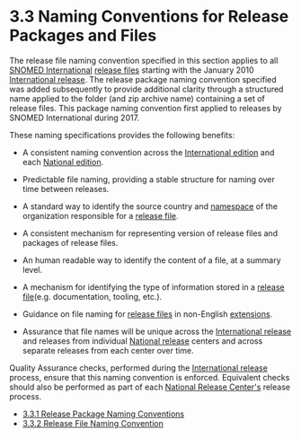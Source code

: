 # 3.3 Naming Conventions for Release Packages and Files

The release file naming convention specified in this section applies to all [SNOMED International](https://confluence.ihtsdotools.org/display/DOCGLOSS/SNOMED+International "Glossary link: SNOMED International") [release files](https://confluence.ihtsdotools.org/display/DOCGLOSS/release+file "Glossary link: release files") starting with the January 2010 [International release](https://confluence.ihtsdotools.org/display/DOCGLOSS/International+release "Glossary link: International release"). The release package naming convention specified was added subsequently to provide additional clarity through a structured name applied to the folder (and zip archive name) containing a set of release files. This package naming convention first applied to releases by SNOMED International during 2017.

These naming specifications provides the following benefits:

  * A consistent naming convention across the [International edition](https://confluence.ihtsdotools.org/display/DOCGLOSS/International+edition "Glossary link: International edition") and each [National edition](https://confluence.ihtsdotools.org/display/DOCGLOSS/National+edition "Glossary link: National edition").

  * Predictable file naming, providing a stable structure for naming over time between releases.
  * A standard way to identify the source country and [namespace](https://confluence.ihtsdotools.org/display/DOCGLOSS/namespace "Glossary link: namespace") of the organization responsible for a [release file](https://confluence.ihtsdotools.org/display/DOCGLOSS/release+file "Glossary link: release file").

  * A consistent mechanism for representing version of release files and packages of release files.
  * An human readable way to identify the content of a file, at a summary level.
  * A mechanism for identifying the type of information stored in a [release file](https://confluence.ihtsdotools.org/display/DOCGLOSS/release+file "Glossary link: release file")(e.g. documentation, tooling, etc.).

  * Guidance on file naming for [release files](https://confluence.ihtsdotools.org/display/DOCGLOSS/release+file "Glossary link: release files") in non-English [extensions](https://confluence.ihtsdotools.org/display/DOCGLOSS/extension "Glossary link: extensions").

  * Assurance that file names will be unique across the [International release](https://confluence.ihtsdotools.org/display/DOCGLOSS/International+release "Glossary link: International release") and releases from individual [National release](https://confluence.ihtsdotools.org/display/DOCGLOSS/National+release "Glossary link: National release") centers and across separate releases from each center over time.

Quality Assurance checks, performed during the [International release](https://confluence.ihtsdotools.org/display/DOCGLOSS/International+release "Glossary link: International release") process, ensure that this naming convention is enforced. Equivalent checks should also be performed as part of each [National Release Center&#39;s](https://confluence.ihtsdotools.org/display/DOCGLOSS/National+Release+Center's "Glossary link: National Release Center's") release process.

  * [3.3.1 Release Package Naming Conventions](3.3.1-Release-Package-Naming-Conventions_56330442.html)
  * [3.3.2 Release File Naming Convention](3.3.2-Release-File-Naming-Convention_56330817.html)

